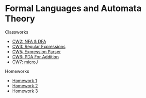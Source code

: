# Formal Languages and Automata Theory 

Classworks

- [CW2: NFA & DFA](https://zeynasip.github.io/AutomataExamples/cw2/cw2.html)
- [CW3: Regular Expressions](https://zeynasip.github.io/AutomataExamples/cw3/cw3.html)
- [CW5: Expression Parser](https://zeynasip.github.io/AutomataExamples/cw5/expression.html)
- [CW6: PDA For Addition](https://zeynasip.github.io/AutomataExamples/cw6/pda.html)
- [CW7: microJ](https://zeynasip.github.io/AutomataExamples/cw7/microJ3.html)

Homeworks

- [Homework 1](https://zeynasip.github.io/AutomataExamples/hw1/hw1.html)
- [Homework 2](https://zeynasip.github.io/AutomataExamples/hw2/Expression.html)
- [Homework 3](https://zeynasip.github.io/AutomataExamples/hw3/microJ1.html)
